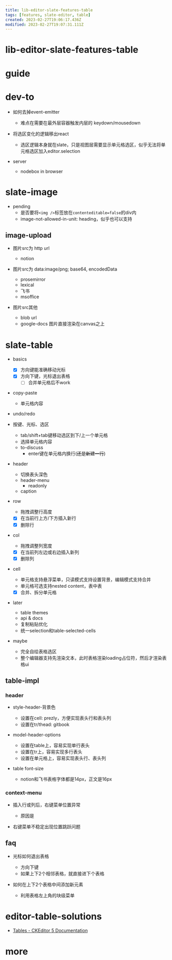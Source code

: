 ```yaml
---
title: lib-editor-slate-features-table
tags: [features, slate-editor, table]
created: 2023-02-27T19:06:17.436Z
modified: 2023-02-27T19:07:31.111Z
---
```


# lib-editor-slate-features-table

# guide

# dev-to
- 如何去掉event-emitter
  - 难点在需要在最外层容器触发内层的 keydown/mousedown

- 将选区变化的逻辑移出react
  - 选区逻辑本身就在slate，只是视图层需要显示单元格选区，似乎无法将单元格选区加入editor.selection

- server
  - nodebox in browser
# slate-image
- pending
  - 是否要将`<img />`标签放在`contenteditable=false`的div内
  - image-not-allowed-in-unit: heading，似乎也可以支持

## image-upload

- 图片src为 http url
  - notion

- 图片src为 data:image/png; base64, encodedData
  - prosemirror
  - lexical
  - 飞书
  - msoffice

- 图片src其他
  - blob url
  - google-docs 图片直接渲染在canvas之上
# slate-table
- basics
  - [x] 方向键能准确移动光标
  - [x] 方向下键，光标退出表格
    - [ ] 合并单元格后不work

- copy-paste
  - 单元格内容

- undo/redo

- 按键、光标、选区
  - tab/shift+tab键移动选区到下/上一个单元格
  - 选择单元格内容
  - to-discuss
    - enter键在单元格内换行(~~还是新建一行~~)

- header
  - 切换表头深色
  - header-menu
    - readonly
  - caption

- row
  - 拖拽调整行高度
  - [x] 在当前行上方/下方插入新行
  - [x] 删除行

- col
  - 拖拽调整列宽度
  - [x] 在当前列左边或右边插入新列
  - [x] 删除列

- cell
  - 单元格支持悬浮菜单，只读模式支持设置背景，编辑模式支持合并
  - 单元格可选支持nested content，表中表
  - [x] 合并、拆分单元格

- later
  - table themes
  - api & docs
  - 复制粘贴优化
  - 统一selection和table-selected-cells

- maybe
  - 完全自绘表格选区
  - 整个编辑器支持先渲染文本，此时表格渲染loading占位符，然后才渲染表格ui

## table-impl

### header

- style-header-背景色
  - 设置在cell: prezly，方便实现表头行和表头列
  - 设置在tr/thead: gitbook

- model-header-options
  - 设置在table上，容易实现单行表头
  - 设置在tr上，容易实现多行表头
  - 设置在单元格上，容易实现表头行、表头列

- table font-size
  - notion和飞书表格字体都是14px，正文是16px

### context-menu

- 插入行或列后，右键菜单位置异常
  - 原因是

- 右键菜单不稳定出现位置跳跃问题

## faq

- 光标如何退出表格
  - 方向下键
  - 如果上下2个相邻表格，就直接进下个表格

- 如何在上下2个表格中间添加新元素
  - 利用表格左上角的块级菜单
# editor-table-solutions
- [Tables - CKEditor 5 Documentation](https://ckeditor.com/docs/ckeditor5/latest/features/table.html)
# more
